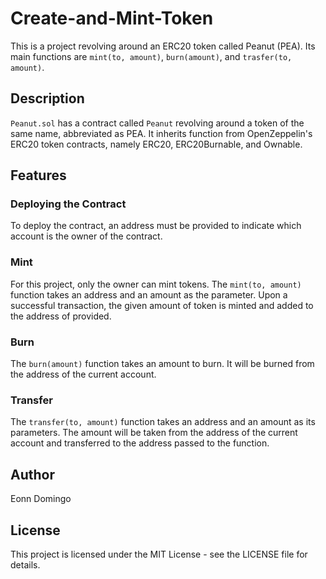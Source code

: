 # Create-and-Mint-Token

This is a project revolving around an ERC20 token called Peanut (PEA). Its main functions are ``mint(to, amount)``, ``burn(amount)``, and ``trasfer(to, amount)``.

## Description

``Peanut.sol`` has a contract called ``Peanut`` revolving around a token of the same name, abbreviated as PEA. It inherits function from OpenZeppelin's ERC20 token contracts, namely ERC20, ERC20Burnable, and Ownable.

## Features

### Deploying the Contract

To deploy the contract, an address must be provided to indicate which account is the owner of the contract.

### Mint

For this project, only the owner can mint tokens. The ```mint(to, amount)``` function takes an address and an amount as the parameter. Upon a successful transaction, the given amount of token is minted and added to the address of provided.

### Burn

The ```burn(amount)``` function takes an amount to burn. It will be burned from the address of the current account.

### Transfer

The ```transfer(to, amount)``` function takes an address and an amount as its parameters. The amount will be taken from the address of the current account and transferred to the address passed to the function.

## Author

Eonn Domingo


## License

This project is licensed under the MIT License - see the LICENSE file for details.
